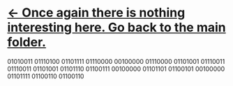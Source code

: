 # <a href ="https://github.com/UXDSkillslab1718/3-css-essential-training-1-2-resume-files-matushatala">← Once again there is nothing interesting here. Go back to the main folder.</a>

01010011 01110100 01101111 01110000 00100000 01110000 01101001 01110011 01110011 01101001 01101110 01100111 00100000 01101101 01100101 00100000 01101111 01100110 01100110
